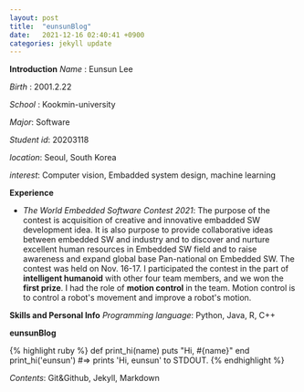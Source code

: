 ```yaml
---
layout: post
title:  "eunsunBlog"
date:   2021-12-16 02:40:41 +0900
categories: jekyll update
---
```

**Introduction**
*Name* : Eunsun Lee

*Birth* : 2001.2.22

*School* : Kookmin-university

*Major*: Software

*Student id*: 20203118

*location*: Seoul, South Korea

*interest*: Computer vision, Embadded system design, machine learning

**Experience**
- *The World Embedded Software Contest 2021*: The purpose of the contest is acquisition of creative and innovative embadded SW development idea. It is also purpose to provide collaborative ideas between embedded SW and industry and to discover and nurture excellent human resources in Embedded SW field and to raise awareness and expand global base Pan-national on Embedded SW.
The contest was held on Nov. 16-17. I participated the contest in the part of **intelligent humanoid** with other four team members, and we won the **first prize**. I had the role of **motion control** in the team. Motion control is to control a robot's movement and improve a robot's motion. 

**Skills and Personal Info**
*Programming language*: Python, Java, R, C++

**eunsunBlog**

{% highlight ruby %}
def print_hi(name)
  puts "Hi, #{name}"
end
print_hi('eunsun')
#=> prints 'Hi, eunsun' to STDOUT.
{% endhighlight %}

*Contents*: Git&Github, Jekyll, Markdown
